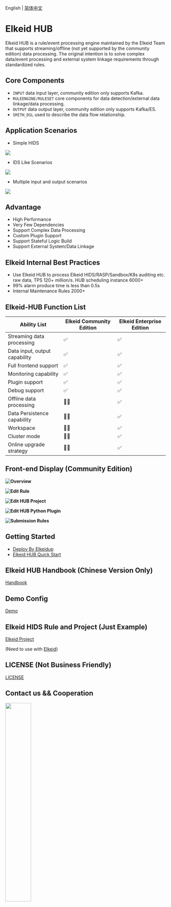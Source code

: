 English | [简体中文](README-zh_CN.md)

# Elkeid HUB
Elkeid HUB is a rule/event processing engine maintained by the Elkeid Team that supports streaming/offline (not yet supported by the community edition) data processing. The original intention is to solve complex data/event processing and external system linkage requirements through standardized rules.

## Core Components
* `INPUT` data input layer, community edition only supports Kafka.
* `RULEENGINE/RULESET` core components for data detection/external data linkage/data processing.
* `OUTPUT` data output layer, community edition only supports Kafka/ES.
* `SMITH_DSL` used to describe the data flow relationship.


## Application Scenarios

* Simple HIDS
<img src="example_hids.png"/>

* IDS Like Scenarios
<img src="example_ids.png"/>

* Multiple input and output scenarios
<img src="example_complex.png"/>


## Advantage
* High Performance
* Very Few Dependencies
* Support Complex Data Processing
* Custom Plugin Support
* Support Stateful Logic Build
* Support External System/Data Linkage

## Elkeid Internal Best Practices
* Use Elkeid HUB to process Elkeid HIDS/RASP/Sandbox/K8s auditing etc. raw data, TPS 120+ million/s. HUB scheduling instance 6000+
* 99% alarm produce time is less than 0.5s
* Internal Maintenance Rules 2000+

## Elkeid-HUB Function List

| Ability List                  | Elkeid Community Edition | Elkeid Enterprise Edition |
| ----------------------------- | ------------------------ | ------------------------- |
| Streaming data processing     | :white_check_mark:       | :white_check_mark:        |
| Data input, output capability | :white_check_mark:       | :white_check_mark:        |
| Full frontend support         | :white_check_mark:       | :white_check_mark:        |
| Monitoring capability         | :white_check_mark:       | :white_check_mark:        |
| Plugin support                | :white_check_mark:       | :white_check_mark:        |
| Debug support                 | :white_check_mark:       | :white_check_mark:        |
| Offline data processing       | :ng_man:                 | :white_check_mark:        |
| Data Persistence capability   | :ng_man:                 | :white_check_mark:        |
| Workspace                     | :ng_man:                 | :white_check_mark:        |
| Cluster mode                  | :ng_man:                 | :white_check_mark:        |
| Online upgrade strategy       | :ng_man:                 | :white_check_mark:        |



## Front-end Display (Community Edition)

**Overview**
<img src="docs/png/1_en.png" style="float:left;"/>



**Edit Rule**
<img src="docs/png/2_en.png" style="float:left;"/>



**Edit HUB Project**
<img src="docs/png/3_en.png" style="float:left;"/>



**Edit HUB Python Plugin**
<img src="docs/png/4_en.png" style="float:left;"/>



**Submission Rules**
<img src="docs/png/5_en.png" style="float:left;"/>




## Getting Started
- [Deploy By Elkeidup](https://github.com/bytedance/Elkeid/blob/main/elkeidup/README.md#elkeid-hub-deployment)
- [Elkeid HUB Quick Start](docs/quick_start/quick_start.md)

## Elkeid HUB Handbook (Chinese Version Only)
[Handbook](docs/handbook/handbook-zh_CN.md)

## Demo Config
[Demo](config/demo)

## Elkeid HIDS Rule and Project (Just Example)
[Elkeid Project](config/elkeid_hids)

(Need to use with [Elkeid](https://github.com/bytedance/Elkeid))

## LICENSE (Not Business Friendly)
[LICENSE](LICENSE)

## Contact us && Cooperation
<img src="./Lark.png" width="40%" style="float:left;"/>